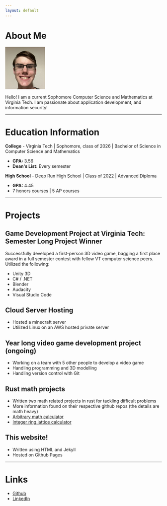 ```yaml
---
layout: default
---
```

<h1 style="font-weight: bold">About Me</h1>

<img class="profile-picture" src="Ian.jpg">

<span>Hello! I am a current Sophomore Computer Science and Mathematics at Virginia Tech. I am passionate about application development, and information security!</span>

<hr>
<h1 style="font-weight: bold">Education Information</h1>

<span><b>College</b> - Virginia Tech | Sophomore, class of 2026 | Bachelor of Science in Computer Science and Mathematics</span>
<ul>
    <li><b>GPA:</b> 3.56</li>
    <li><b>Dean's List:</b> Every semester</li>
</ul>

<span><b>High School</b> - Deep Run High School | Class of 2022 | Advanced Diploma</span>
<ul>
    <li><b>GPA:</b> 4.45</li>
    <li>7 honors courses | 5 AP courses</li>
</ul>
<hr>
<h1 style="font-weight: bold">Projects</h1>
<h2><b>Game Development Project at Virginia Tech: Semester Long Project Winner</b></h2>
<span>
Successfully developed a first-person 3D video game, bagging a first place award in a full semester contest with fellow VT computer science peers. Utilized the following:
</span>
<ul>
    <li>Unity 3D</li>
    <li>C# / .NET</li>
    <li>Blender</li>
    <li>Audacity</li>
    <li>Visual Studio Code</li>
</ul>
<h2><b>Cloud Server Hosting</b></h2>
<ul>
    <li>Hosted a minecraft server</li>
    <li>Utilized Linux on an AWS hosted private server</li>
</ul>
<h2><b>Year long video game development project (ongoing)</b></h2>
<ul>
    <li>Working on a team with 5 other people to develop a video game</li>
    <li>Handling programming and 3D modelling</li>
    <li>Handling version control with Git</li>
</ul>
<h2><b>Rust math projects</b></h2>
<ul>
    <li>Written two math related projects in rust for tackling difficult problems</li>
    <li>More information found on their respective github repos (the details are math heavy)</li>
    <li><a href="https://github.com/Red-Lattice/ArbitraryMathCalculator">Arbitrary math calculator</a></li>
    <li><a href="https://github.com/Red-Lattice/IntegerRingLatticeCalculator">Integer ring lattice calculator</a></li>
</ul>
<h2><b>This website!</b></h2>
<ul>
    <li>Written using HTML and Jekyll</li>
    <li>Hosted on Github Pages</li>
</ul>
<hr>
<h1 style="font-weight: bold">Links</h1>
<ul>
    <li><a href="https://github.com/Red-Lattice">Github</a></li>
    <li><a href="https://www.linkedin.com/in/dewittdoucette/">LinkedIn</a></li>
</ul>
